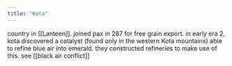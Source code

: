 ```yaml
---
title: "Kota"
---
```


country in [[Lanteen]]. joined pax in 287 for free grain export. in early era 2, kota discovered a catalyst (found only in the western Kota mountains) able to refine blue air into emerald. they constructed refineries to make use of this. see [[black air conflict]]
